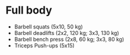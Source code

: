 # Full body
* Barbell squats (5x10, 50 kg)
* Barbell deadlifts (2x2, 120 kg; 3x3, 130 kg)
* Barbell bench press (2x8, 60 kg; 3x3, 80 kg)
* Triceps Push-ups (5x15)
